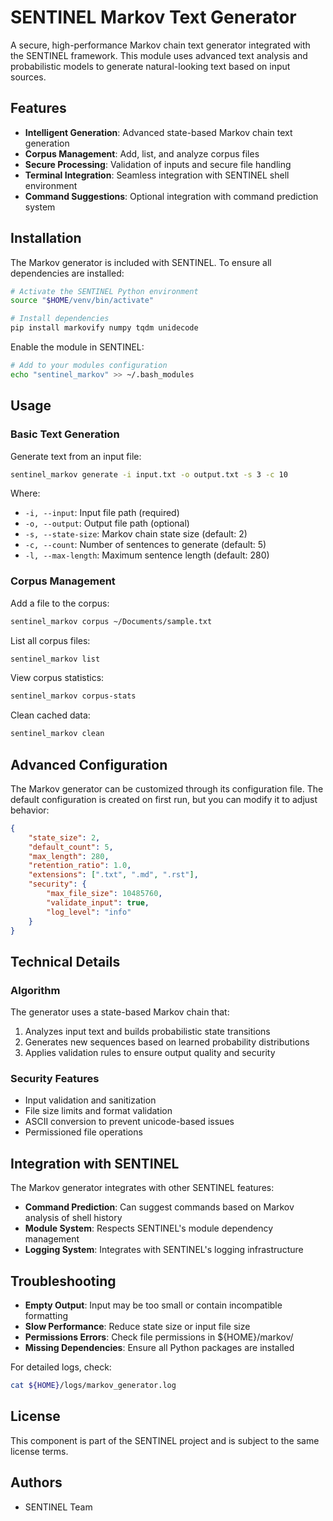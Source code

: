 # SENTINEL Markov Text Generator

A secure, high-performance Markov chain text generator integrated with the SENTINEL framework. This module uses advanced text analysis and probabilistic models to generate natural-looking text based on input sources.

## Features

- **Intelligent Generation**: Advanced state-based Markov chain text generation
- **Corpus Management**: Add, list, and analyze corpus files
- **Secure Processing**: Validation of inputs and secure file handling
- **Terminal Integration**: Seamless integration with SENTINEL shell environment
- **Command Suggestions**: Optional integration with command prediction system

## Installation

The Markov generator is included with SENTINEL. To ensure all dependencies are installed:

```bash
# Activate the SENTINEL Python environment
source "$HOME/venv/bin/activate"

# Install dependencies
pip install markovify numpy tqdm unidecode
```

Enable the module in SENTINEL:

```bash
# Add to your modules configuration
echo "sentinel_markov" >> ~/.bash_modules
```

## Usage

### Basic Text Generation

Generate text from an input file:

```bash
sentinel_markov generate -i input.txt -o output.txt -s 3 -c 10
```

Where:
- `-i, --input`: Input file path (required)
- `-o, --output`: Output file path (optional)
- `-s, --state-size`: Markov chain state size (default: 2)
- `-c, --count`: Number of sentences to generate (default: 5)
- `-l, --max-length`: Maximum sentence length (default: 280)

### Corpus Management

Add a file to the corpus:

```bash
sentinel_markov corpus ~/Documents/sample.txt
```

List all corpus files:

```bash
sentinel_markov list
```

View corpus statistics:

```bash
sentinel_markov corpus-stats
```

Clean cached data:

```bash
sentinel_markov clean
```

## Advanced Configuration

The Markov generator can be customized through its configuration file. The default configuration is created on first run, but you can modify it to adjust behavior:

```json
{
    "state_size": 2,
    "default_count": 5,
    "max_length": 280,
    "retention_ratio": 1.0,
    "extensions": [".txt", ".md", ".rst"],
    "security": {
        "max_file_size": 10485760,
        "validate_input": true,
        "log_level": "info"
    }
}
```

## Technical Details

### Algorithm

The generator uses a state-based Markov chain that:

1. Analyzes input text and builds probabilistic state transitions
2. Generates new sequences based on learned probability distributions
3. Applies validation rules to ensure output quality and security

### Security Features

- Input validation and sanitization
- File size limits and format validation
- ASCII conversion to prevent unicode-based issues
- Permissioned file operations

## Integration with SENTINEL

The Markov generator integrates with other SENTINEL features:

- **Command Prediction**: Can suggest commands based on Markov analysis of shell history
- **Module System**: Respects SENTINEL's module dependency management
- **Logging System**: Integrates with SENTINEL's logging infrastructure

## Troubleshooting

- **Empty Output**: Input may be too small or contain incompatible formatting
- **Slow Performance**: Reduce state size or input file size
- **Permissions Errors**: Check file permissions in ${HOME}/markov/
- **Missing Dependencies**: Ensure all Python packages are installed

For detailed logs, check:
```bash
cat ${HOME}/logs/markov_generator.log
```

## License

This component is part of the SENTINEL project and is subject to the same license terms.

## Authors

- SENTINEL Team 
